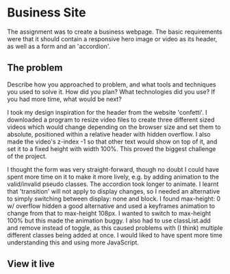# Business Site

The assignment was to create a business webpage. The basic requirements were that it should contain a responsive hero image or video as its header, as well as a form and an 'accordion'. 

## The problem

Describe how you approached to problem, and what tools and techniques you used to solve it. How did you plan? What technologies did you use? If you had more time, what would be next?

I took my design inspiration for the header from the website 'confetti'. I downloaded a program to resize video files to create three different sized videos which would change depending on the browser size and set them to absolute, positioned within a relative header with hidden overflow. I also made the video's z-index -1 so that other text would show on top of it, and set it to a fixed height with width 100%. This proved the biggest challenge of the project. 

I thought the form was very straight-forward, though no doubt I could have spent more time on it to make it more lively, e.g. by adding animation to the valid/invalid pseudo classes. The accordion took longer to animate. I learnt that 'transition' will not apply to display changes, so I needed an alternative to simply switching between display: none and block. I found max-height: 0 w/ overflow hidden a good alternative and used a keyframes animation to change from that to max-height 108px. I wanted to switch to max-height 100% but this made the animation buggy. I also had to use classList.add and remove instead of toggle, as this caused problems with (I think) multiple different classes being added at once. I would liked to have spent more time understanding this and using more JavaScript. 


## View it live

